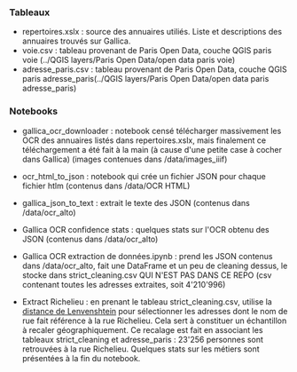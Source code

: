 
### Tableaux 


* repertoires.xslx : source des annuaires utiliés. Liste et descriptions des annuaires trouvés sur Gallica. 
* voie.csv : tableau provenant de Paris Open Data, couche QGIS paris voie (../QGIS layers/Paris Open Data/open data paris voie)
* adresse_paris.csv : tableau provenant de Paris Open Data, couche QGIS paris adresse_paris(../QGIS layers/Paris Open Data/open data paris adresse_paris)


### Notebooks


* gallica_ocr_downloader : notebook censé télécharger massivement les OCR des annuaires listés dans repertoires.xslx, mais finalement ce téléchargement a été fait à la main (à cause d'une petite case à cocher dans Gallica) (images contenues dans /data/images_iiif)

* ocr_html_to_json : notebook qui crée un fichier JSON pour chaque fichier htlm (contenus dans /data/OCR HTML)

* gallica_json_to_text : extrait le texte des JSON (contenus dans /data/ocr_alto)

* Gallica OCR confidence stats : quelques stats sur l'OCR obtenu des JSON (contenus dans /data/ocr_alto)

* Gallica OCR extraction de données.ipynb : prend les JSON contenus dans /data/ocr_alto, fait une DataFrame et un peu de cleaning dessus, le stocke dans strict_cleaning.csv QUI N'EST PAS DANS CE REPO (csv contenant toutes les adresses extraites, soit 4'210'996)

* Extract Richelieu : en prenant le tableau strict_cleaning.csv, utilise la [distance de Lenvenshtein](https://en.wikipedia.org/wiki/Edit_distance#Example) pour sélectionner les adresses dont le nom de rue fait référence à la rue Richelieu. Cela sert à constituer un échantillon à recaler géographiquement. Ce recalage est fait en associant les tableaux strict_cleaning et adresse_paris : 23'256 personnes sont retrouvées à la rue Richelieu. Quelques stats sur les métiers sont présentées à la fin du notebook.

